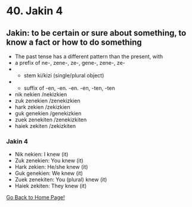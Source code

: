 # 40. Jakin 4
## Jakin: to be certain or sure about something, to know a fact or how to do something
* The past tense has a different pattern than the present, with
* a prefix of ne-, zene-, ze-, gene-, zene-, ze-
* + stem ki/kizi (single/plural object)
* + suffix of -en, -en. -en. -en, -ten, -ten
* nik nekien /nekizkien
* zuk zenekien /zenekizkien
* hark zekien /zekizkien
* guk genekien /genekizkien
* zuek zenekiten /zenekizkiten
* haiek zekiten /zekizkiten

### Jakin 4
* Nik nekien: I knew (it)
* Zuk zenekien: You knew (it)
* Hark zekien: He/she knew (it)
* Guk genekien: We knew (it)
* Zuek zenekiten: You (plural) knew (it)
* Haiek zekiten: They knew (it)

[ Go Back to Home Page!](..)
